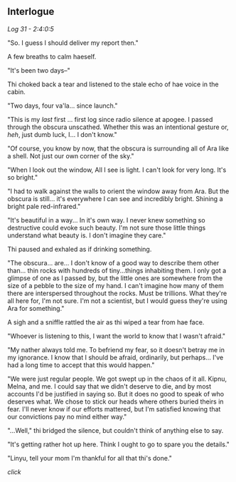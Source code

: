 ## Interlogue

*Log 31 - 2:4:0:5*


"So. I guess I should deliver my report then."

A few breaths to calm haeself.

"It's been two days–"

Thi choked back a tear and listened to the stale echo of hae voice in the cabin.

"Two days, four va'la... since launch."

"This is my *last* first ... first log since radio silence at apogee. I passed through the obscura unscathed. Whether this was an intentional gesture or, *heh*, just dumb luck, I... I don't know."

"Of course, you know by now, that the obscura is surrounding all of Ara like a shell. Not just our own corner of the sky."

"When I look out the window, All I see is light. I can't look for very long. It's so bright." 

"I had to walk against the walls to orient the window away from Ara. But the obscura is still... it's everywhere I can see and incredibly bright. Shining a bright pale red-infrared."

"It's beautiful in a way... In it's own way. I never knew something so destructive could evoke such beauty. I'm not sure those little things understand what beauty is. I don't imagine they care."

Thi paused and exhaled as if drinking something.

"The obscura... are... I don't know of a good way to describe them other than... thin rocks with hundreds of tiny...things inhabiting them. I only got a glimpse of one as I passed by, but the little ones are somewhere from the size of a pebble to the size of my hand. I can't imagine how many of them there are interspersed throughout the rocks. Must be trillions. What they're all here for, I'm not sure. I'm not a scientist, but I would guess they're using Ara for something."

A sigh and a sniffle rattled the air as thi wiped a tear from hae face.

"Whoever is listening to this, I want the world to know that I wasn't afraid." 

"My nather always told me. To befriend my fear, so it doesn't betray me in my ignorance. I know that I should be afraid, ordinarily, but perhaps... I've had a long time to accept that this would happen."

"We were just regular people. We got swept up in the chaos of it all. Kipnu, Melna, and me. I could say that we didn't deserve to die, and by most accounts I'd be justified in saying so. But it does no good to speak of who deserves what. We chose to stick our heads where others buried theirs in fear. I'll never know if our efforts mattered, but I'm satisfied knowing that our convictions pay no mind either way."

"...Well," thi bridged the silence, but couldn't think of anything else to say.

"It's getting rather hot up here. Think I ought to go to spare you the details."

"Linyu, tell your mom I'm thankful for all that thi's done."

*click*
